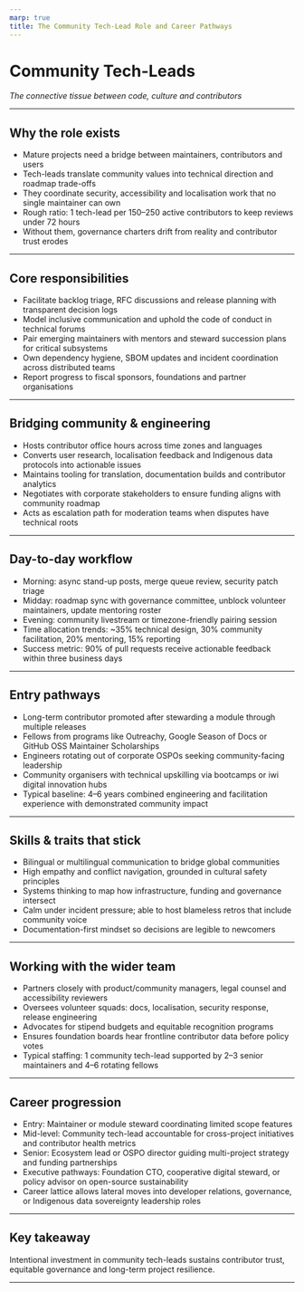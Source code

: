 ```yaml
---
marp: true
title: The Community Tech-Lead Role and Career Pathways
---
```


# Community Tech-Leads
*The connective tissue between code, culture and contributors*

---

## Why the role exists
- Mature projects need a bridge between maintainers, contributors and users
- Tech-leads translate community values into technical direction and roadmap trade-offs
- They coordinate security, accessibility and localisation work that no single maintainer can own
- Rough ratio: 1 tech-lead per 150–250 active contributors to keep reviews under 72 hours
- Without them, governance charters drift from reality and contributor trust erodes

---

## Core responsibilities
- Facilitate backlog triage, RFC discussions and release planning with transparent decision logs
- Model inclusive communication and uphold the code of conduct in technical forums
- Pair emerging maintainers with mentors and steward succession plans for critical subsystems
- Own dependency hygiene, SBOM updates and incident coordination across distributed teams
- Report progress to fiscal sponsors, foundations and partner organisations

---

## Bridging community & engineering
- Hosts contributor office hours across time zones and languages
- Converts user research, localisation feedback and Indigenous data protocols into actionable issues
- Maintains tooling for translation, documentation builds and contributor analytics
- Negotiates with corporate stakeholders to ensure funding aligns with community roadmap
- Acts as escalation path for moderation teams when disputes have technical roots

---

## Day-to-day workflow
- Morning: async stand-up posts, merge queue review, security patch triage
- Midday: roadmap sync with governance committee, unblock volunteer maintainers, update mentoring roster
- Evening: community livestream or timezone-friendly pairing session
- Time allocation trends: ~35% technical design, 30% community facilitation, 20% mentoring, 15% reporting
- Success metric: 90% of pull requests receive actionable feedback within three business days

---

## Entry pathways
- Long-term contributor promoted after stewarding a module through multiple releases
- Fellows from programs like Outreachy, Google Season of Docs or GitHub OSS Maintainer Scholarships
- Engineers rotating out of corporate OSPOs seeking community-facing leadership
- Community organisers with technical upskilling via bootcamps or iwi digital innovation hubs
- Typical baseline: 4–6 years combined engineering and facilitation experience with demonstrated community impact

---

## Skills & traits that stick
- Bilingual or multilingual communication to bridge global communities
- High empathy and conflict navigation, grounded in cultural safety principles
- Systems thinking to map how infrastructure, funding and governance intersect
- Calm under incident pressure; able to host blameless retros that include community voice
- Documentation-first mindset so decisions are legible to newcomers

---

## Working with the wider team
- Partners closely with product/community managers, legal counsel and accessibility reviewers
- Oversees volunteer squads: docs, localisation, security response, release engineering
- Advocates for stipend budgets and equitable recognition programs
- Ensures foundation boards hear frontline contributor data before policy votes
- Typical staffing: 1 community tech-lead supported by 2–3 senior maintainers and 4–6 rotating fellows

---

## Career progression
- Entry: Maintainer or module steward coordinating limited scope features
- Mid-level: Community tech-lead accountable for cross-project initiatives and contributor health metrics
- Senior: Ecosystem lead or OSPO director guiding multi-project strategy and funding partnerships
- Executive pathways: Foundation CTO, cooperative digital steward, or policy advisor on open-source sustainability
- Career lattice allows lateral moves into developer relations, governance, or Indigenous data sovereignty leadership roles

---

## Key takeaway
Intentional investment in community tech-leads sustains contributor trust, equitable governance and long-term project resilience.

---
